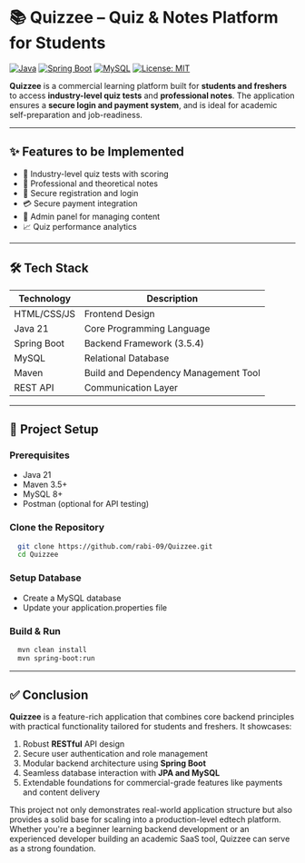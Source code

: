 # 📚 Quizzee – Quiz & Notes Platform for Students

[![Java](https://img.shields.io/badge/Java-21-blue.svg)](https://www.oracle.com/java/)
[![Spring Boot](https://img.shields.io/badge/Spring%20Boot-3.5.4-brightgreen.svg)](https://spring.io/projects/spring-boot)
[![MySQL](https://img.shields.io/badge/MySQL-8.0.33-orange.svg)](https://www.mysql.com/)
[![License: MIT](https://img.shields.io/badge/License-MIT-yellow.svg)](LICENSE)

**Quizzee** is a commercial learning platform built for **students and freshers** to access **industry-level quiz tests** and **professional notes**. The application ensures a **secure login and payment system**, and is ideal for academic self-preparation and job-readiness.

---

## ✨ Features to be Implemented 

- 🧠 Industry-level quiz tests with scoring
- 📄 Professional and theoretical notes
- 🔐 Secure registration and login 
- 💳 Secure payment integration 
- 🧰 Admin panel for managing content 
- 📈 Quiz performance analytics 

---

## 🛠️ Tech Stack

| Technology      | Description                              |
|-----------------|------------------------------------------|
| HTML/CSS/JS     | Frontend Design                          |
| Java 21         | Core Programming Language                |
| Spring Boot     | Backend Framework (3.5.4)                |
| MySQL           | Relational Database                      |
| Maven           | Build and Dependency Management Tool     |
| REST API        | Communication Layer                      |


---

## 🚀 Project Setup

### Prerequisites
- Java 21
- Maven 3.5+
- MySQL 8+
- Postman (optional for API testing)

### Clone the Repository
```bash
  git clone https://github.com/rabi-09/Quizzee.git
  cd Quizzee
```

### Setup Database
- Create a MySQL database
- Update your application.properties file

### Build & Run
```bash
  mvn clean install
  mvn spring-boot:run
```
---

## ✅ Conclusion

**Quizzee** is a feature-rich application that combines core backend principles with practical functionality tailored for students and freshers. It showcases:
1. Robust **RESTful** API design
2. Secure user authentication and role management
3. Modular backend architecture using **Spring Boot**
4. Seamless database interaction with **JPA and MySQL**
5. Extendable foundations for commercial-grade features like payments and content delivery
   
This project not only demonstrates real-world application structure but also provides a solid base for scaling into a production-level edtech platform. Whether you're a beginner learning backend development or an experienced developer building an academic SaaS tool, Quizzee can serve as a strong foundation.
